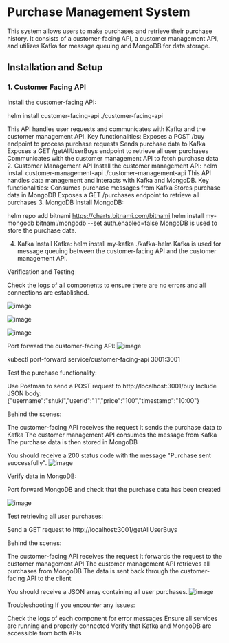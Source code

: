 # Purchase Management System
This system allows users to make purchases and retrieve their purchase history. It consists of a customer-facing API, a customer management API, and utilizes Kafka for message queuing and MongoDB for data storage.

## Installation and Setup

### 1. Customer Facing API
Install the customer-facing API:

helm install customer-facing-api ./customer-facing-api

This API handles user requests and communicates with Kafka and the customer management API.
Key functionalities:
Exposes a POST /buy endpoint to process purchase requests
Sends purchase data to Kafka
Exposes a GET /getAllUserBuys endpoint to retrieve all user purchases
Communicates with the customer management API to fetch purchase data
2. Customer Management API
Install the customer management API:
helm install customer-management-api ./customer-management-api
This API handles data management and interacts with Kafka and MongoDB.
Key functionalities:
Consumes purchase messages from Kafka
Stores purchase data in MongoDB
Exposes a GET /purchases endpoint to retrieve all purchases
3. MongoDB
Install MongoDB:

helm repo add bitnami https://charts.bitnami.com/bitnami
helm install my-mongodb bitnami/mongodb --set auth.enabled=false
MongoDB is used to store the purchase data.

4. Kafka
Install Kafka:
helm install my-kafka ./kafka-helm
Kafka is used for message queuing between the customer-facing API and the customer management API.

Verification and Testing

Check the logs of all components to ensure there are no errors and all connections are established.

 ![image](https://github.com/user-attachments/assets/ef749df9-a1b8-4f54-9e44-807edf1674ca)

 ![image](https://github.com/user-attachments/assets/18665b9b-f878-4183-a6c8-3aa4c54c9eb8)
 
![image](https://github.com/user-attachments/assets/94ba9c88-8a02-4a73-adbc-4929a6479cdf)

 

 
Port forward the customer-facing API:
 ![image](https://github.com/user-attachments/assets/2a40ed9e-8142-4882-891c-cc87579a2f47)

kubectl port-forward service/customer-facing-api 3001:3001

Test the purchase functionality:

Use Postman to send a POST request to http://localhost:3001/buy
Include JSON body: {"username":"shuki","userid":"1","price":"100","timestamp":"10:00"}

Behind the scenes:

The customer-facing API receives the request
It sends the purchase data to Kafka
The customer management API consumes the message from Kafka
The purchase data is then stored in MongoDB

You should receive a 200 status code with the message "Purchase sent successfully".
 ![image](https://github.com/user-attachments/assets/a83279ea-380f-4891-b435-e3f7c9411ca1)

Verify data in MongoDB:

Port forward MongoDB and check that the purchase data has been created

 ![image](https://github.com/user-attachments/assets/f626a778-038d-433d-a45d-b2fcec9a34c2)



Test retrieving all user purchases:

Send a GET request to http://localhost:3001/getAllUserBuys

Behind the scenes:

The customer-facing API receives the request
It forwards the request to the customer management API
The customer management API retrieves all purchases from MongoDB
The data is sent back through the customer-facing API to the client

You should receive a JSON array containing all user purchases.
 ![image](https://github.com/user-attachments/assets/fe12f92d-7b51-406a-9b69-4592527b92cb)

Troubleshooting
If you encounter any issues:

Check the logs of each component for error messages
Ensure all services are running and properly connected
Verify that Kafka and MongoDB are accessible from both APIs


